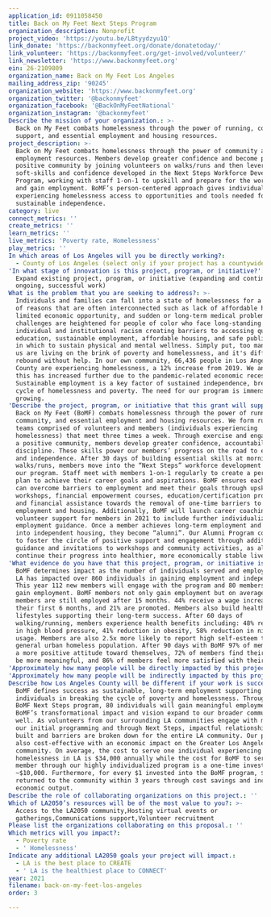 ```yaml
---
application_id: 0911058450
title: Back on My Feet Next Steps Program
organization_description: Nonprofit
project_video: 'https://youtu.be/LBtyydzyu1Q'
link_donate: 'https://backonmyfeet.org/donate/donatetoday/'
link_volunteer: 'https://backonmyfeet.org/get-involved/volunteer/'
link_newsletter: 'https://www.backonmyfeet.org'
ein: 26-2109809
organization_name: Back on My Feet Los Angeles
mailing_address_zip: '90245'
organization_website: 'https://www.backonmyfeet.org'
organization_twitter: '@backonmyfeet'
organization_facebook: '@BackOnMyFeetNational'
organization_instagram: '@backonmyfeet'
Describe the mission of your organization.: >-
  Back on My Feet combats homelessness through the power of running, community
  support, and essential employment and housing resources.
project_description: >-
  Back on My Feet combats homelessness through the power of community and
  employment resources. Members develop greater confidence and become part of a
  positive community by joining volunteers on walks/runs and then leverage these
  soft-skills and confidence developed in the Next Steps Workforce Development
  Program, working with staff 1-on-1 to upskill and prepare for the workforce
  and gain employment. BoMF’s person-centered approach gives individuals
  experiencing homelessness access to opportunities and tools needed for
  sustainable independence.
category: live
connect_metrics: ''
create_metrics: ''
learn_metrics: ''
live_metrics: 'Poverty rate, Homelessness'
play_metrics: ''
In which areas of Los Angeles will you be directly working?:
  - County of Los Angeles (select only if your project has a countywide benefit)
'In what stage of innovation is this project, program, or initiative?': >-
  Expand existing project, program, or initiative (expanding and continuing
  ongoing, successful work)
What is the problem that you are seeking to address?: >-
  Individuals and families can fall into a state of homelessness for a variety
  of reasons that are often interconnected such as lack of affordable housing,
  limited economic opportunity, and sudden or long-term medical problems. These
  challenges are heightened for people of color who face long-standing
  individual and institutional racism creating barriers to accessing quality
  education, sustainable employment, affordable housing, and safe public spaces
  in which to sustain physical and mental wellness. Simply put, too many among
  us are living on the brink of poverty and homelessness, and it's difficult to
  rebound without help. In our own community, 66,436 people in Los Angeles
  County are experiencing homelessness, a 12% increase from 2019. We anticipate
  this has increased further due to the pandemic-related economic recession.
  Sustainable employment is a key factor of sustained independence, breaking the
  cycle of homelessness and poverty. The need for our program is immense and
  growing.
'Describe the project, program, or initiative that this grant will support to address the problem identified.': >-
  Back on My Feet (BoMF) combats homelessness through the power of running,
  community, and essential employment and housing resources. We form run/walk
  teams comprised of volunteers and members (individuals experiencing
  homelessness) that meet three times a week. Through exercise and engagement in
  a positive community, members develop greater confidence, accountability, and
  discipline. These skills power our members’ progress on the road to employment
  and independence. After 30 days of building essential skills at morning
  walks/runs, members move into the “Next Steps” workforce development stage of
  our program. Staff meet with members 1-on-1 regularly to create a personalized
  plan to achieve their career goals and aspirations. BoMF ensures each member
  can overcome barriers to employment and meet their goals through upskilling
  workshops, financial empowerment courses, education/certification programs,
  and financial assistance towards the removal of one-time barriers to
  employment and housing. Additionally, BoMF will launch career coaching
  volunteer support for members in 2021 to include further individualized
  employment guidance. Once a member achieves long-term employment and moves
  into independent housing, they become “alumni”. Our Alumni Program continues
  to foster the circle of positive support and engagement through additional
  guidance and invitations to workshops and community activities, as alumni
  continue their progress into healthier, more economically stable lives.
'What evidence do you have that this project, program, or initiative is or will be successful, and how will you define and measure success?': >-
  BoMF determines impact as the number of individuals served and employed. BoMF
  LA has impacted over 860 individuals in gaining employment and independence.
  This year 112 new members will engage with the program and 80 members will
  gain employment. BoMF members not only gain employment but on average, 83% of
  members are still employed after 15 months. 44% receive a wage increase within
  their first 6 months, and 21% are promoted. Members also build healthier
  lifestyles supporting their long-term success. After 60 days of
  walking/running, members experience health benefits including: 48% reduction
  in high blood pressure, 41% reduction in obesity, 58% reduction in nicotine
  usage. Members are also 2.5x more likely to report high self-esteem than the
  general urban homeless population. After 90 days with BoMF 97% of members take
  a more positive attitude toward themselves, 72% of members find their life to
  be more meaningful, and 86% of members feel more satisfied with their lives.
'Approximately how many people will be directly impacted by this project, program, or initiative?': '122'
'Approximately how many people will be indirectly impacted by this project, program, or initiative?': '350'
Describe how Los Angeles County will be different if your work is successful.: >-
  BoMF defines success as sustainable, long-term employment supporting
  individuals in breaking the cycle of poverty and homelessness. Through the
  BoMF Next Steps program, 80 individuals will gain meaningful employment.
  BoMF’s transformational impact and vision expand to our broader communities as
  well. As volunteers from our surrounding LA communities engage with members in
  our initial programming and through Next Steps, impactful relationships are
  built and barriers are broken down for the entire LA community. Our program is
  also cost-effective with an economic impact on the Greater Los Angeles
  community. On average, the cost to serve one individual experiencing
  homelessness in LA is $34,000 annually while the cost for BoMF to serve one
  member through our highly individualized program is a one-time investment of
  ~$10,000. Furthermore, for every $1 invested into the BoMF program, $2.50 is
  returned to the community within 3 years through cost savings and increased
  economic output.
Describe the role of collaborating organizations on this project.: ''
Which of LA2050’s resources will be of the most value to you?: >-
  Access to the LA2050 community,Hosting virtual events or
  gatherings,Communications support,Volunteer recruitment
Please list the organizations collaborating on this proposal.: ''
Which metrics will you impact?:
  - Poverty rate
  - ' Homelessness'
Indicate any additional LA2050 goals your project will impact.:
  - LA is the best place to CREATE
  - ' LA is the healthiest place to CONNECT'
year: 2021
filename: back-on-my-feet-los-angeles
order: 3

---
```

